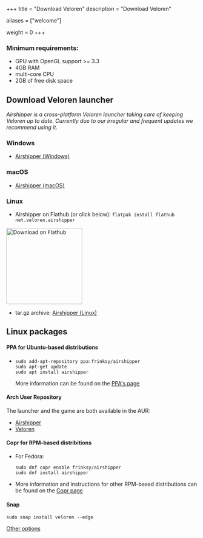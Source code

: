 +++
title = "Download Veloren"
description = "Download Veloren"

aliases = ["welcome"]

weight = 0
+++

### Minimum requirements:

- GPU with OpenGL support >= 3.3
- 4GB RAM
- multi-core CPU
- 2GB of free disk space

## Download Veloren launcher

_Airshipper is a cross-platform Veloren launcher taking care of keeping Veloren up to date. Currently due to our irregular and frequent updates we recommend using it._


### Windows
* <a href="https://github.com/songtronix/airshipper/releases/latest/download/airshipper-windows.msi">Airshipper (Windows)</a>


### macOS
* <a href="https://github.com/songtronix/airshipper/releases/latest/download/airshipper-macos.tar.gz">Airshipper (macOS)</a>

### Linux


 * Airshipper on Flathub (or click below): `flatpak install flathub net.veloren.airshipper`


  <a href='https://flathub.org/apps/details/net.veloren.airshipper'><img width='200em' alt='Download on Flathub' src='https://flathub.org/assets/badges/flathub-badge-en.png'/></a>


* tar.gz archive: <a href="https://github.com/songtronix/airshipper/releases/latest/download/airshipper-linux.tar.gz">Airshipper (Linux)</a>



## Linux packages

#### PPA for Ubuntu-based distributions

* ```
  sudo add-apt-repository ppa:frinksy/airshipper
  sudo apt-get update
  sudo apt install airshipper
  ```

  More information can be found on the [PPA's page](https://launchpad.net/~frinksy/+archive/ubuntu/airshipper)


#### Arch User Repository

The launcher and the game are both available in the AUR:

* [Airshipper](https://aur.archlinux.org/packages/airshipper/)
* [Veloren](https://aur.archlinux.org/packages/veloren/)

#### Copr for RPM-based distribitions

*  For Fedora:
    ```
    sudo dnf copr enable frinksy/airshipper
    sudo dnf install airshipper
    ```

* More information and instructions for other RPM-based distributions can be found on the [Copr page](https://copr.fedorainfracloud.org/coprs/frinksy/airshipper/)

#### Snap

`sudo snap install veloren --edge`

[Other options](@/download-other.md)
